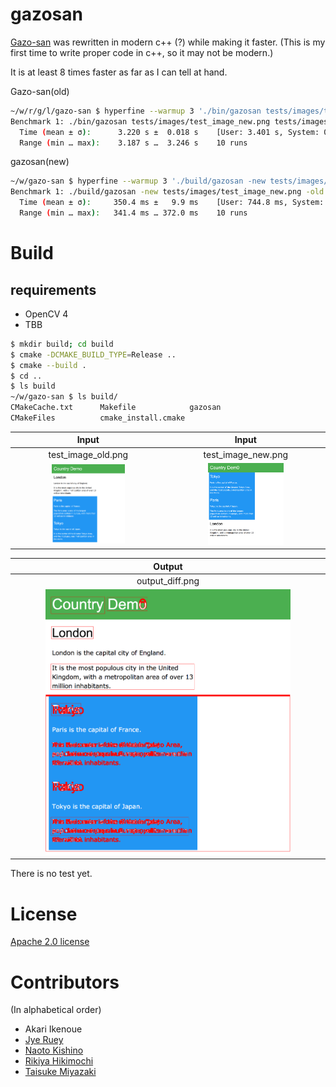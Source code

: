 # gazosan

[Gazo-san](https://github.com/lifull-dev/Gazo-san) was rewritten in modern c++ (?) while making it faster. (This is my first time to write proper code in c++, so it may not be modern.)

It is at least 8 times faster as far as I can tell at hand.

Gazo-san(old)
```bash
~/w/r/g/l/gazo-san $ hyperfine --warmup 3 './bin/gazosan tests/images/test_image_new.png tests/images/test_image_old.png'
Benchmark 1: ./bin/gazosan tests/images/test_image_new.png tests/images/test_image_old.png
  Time (mean ± σ):      3.220 s ±  0.018 s    [User: 3.401 s, System: 0.263 s]
  Range (min … max):    3.187 s …  3.246 s    10 runs
```

gazosan(new)
```bash
~/w/gazo-san $ hyperfine --warmup 3 './build/gazosan -new tests/images/test_image_new.png -old tests/images/test_image_old.png'
Benchmark 1: ./build/gazosan -new tests/images/test_image_new.png -old tests/images/test_image_old.png
  Time (mean ± σ):     350.4 ms ±   9.9 ms    [User: 744.8 ms, System: 135.3 ms]
  Range (min … max):   341.4 ms … 372.0 ms    10 runs
```

# Build

## requirements

- OpenCV 4
- TBB

```bash
$ mkdir build; cd build
$ cmake -DCMAKE_BUILD_TYPE=Release ..
$ cmake --build .
$ cd ..
$ ls build
~/w/gazo-san $ ls build/
CMakeCache.txt      Makefile            gazosan
CMakeFiles          cmake_install.cmake
```

| Input | Input |
| :--: | :--: |
| test_image_old.png | test_image_new.png |
| <img src="tests/images/test_image_old.png" width="50%" /> | <img src="tests/images/test_image_new.png" width="50%" /> |

| Output |
| :--: |
| output_diff.png |
| <img src="tests/images/output_diff.png" width="80%" /> | |


There is no test yet.

# License

[Apache 2.0 license](LICENSE)

# Contributors

(In alphabetical order)
* Akari Ikenoue
* [Jye Ruey](https://github.com/rueyaa332266)
* [Naoto Kishino](https://github.com/naotospace)
* [Rikiya Hikimochi](https://github.com/hikimochi)
* [Taisuke Miyazaki](https://github.com/imishinist)
